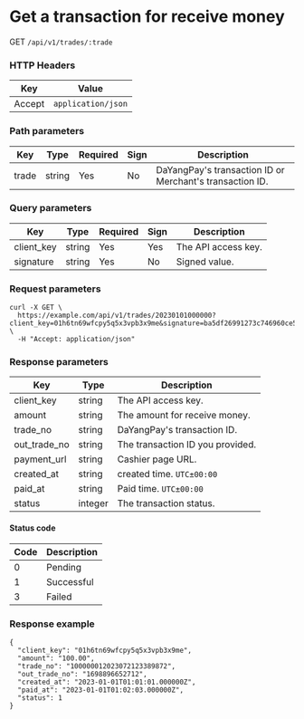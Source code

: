 # Get a transaction for receive money

GET `/api/v1/trades/:trade`

### HTTP Headers <Badge type="tip" text="Header" vertical="top" />

| Key    | Value              |
|--------|--------------------|
| Accept | `application/json` | 

### Path parameters <Badge type="tip" text="Path" vertical="top" />

| Key   | Type   | Required | Sign | Description                                              |                  
|-------|--------|----------|------|----------------------------------------------------------|
| trade | string | Yes      | No   | DaYangPay's transaction ID or Merchant's transaction ID. |

### Query parameters <Badge type="tip" text="Query" vertical="top" />

| Key        | Type   | Required | Sign | Description         |                  
|------------|--------|----------|------|---------------------|
| client_key | string | Yes      | Yes  | The API access key. |
| signature  | string | Yes      | No   | Signed value.       |

### Request parameters

```shell
curl -X GET \
  https://example.com/api/v1/trades/20230101000000?client_key=01h6tn69wfcpy5q5x3vpb3x9me&signature=ba5df26991273c746960ce5238c6479e8ca6116381ac46cea96ffd30fafed082 \
  -H "Accept: application/json"
```

### Response parameters
| Key          | Type    | Description                      | 
|--------------|---------|----------------------------------|
| client_key   | string  | The API access key.              |
| amount       | string  | The amount for receive money.    |
| trade_no     | string  | DaYangPay's transaction ID.      |
| out_trade_no | string  | The transaction ID you provided. |
| payment_url  | string  | Cashier page URL.                |
| created_at   | string  | created time. `UTC±00:00`        |
| paid_at      | string  | Paid time. `UTC±00:00`           |
| status       | integer | The transaction status.          |

#### Status code

| Code | Description |
|------|-------------|
| 0    | Pending     | 
| 1    | Successful  | 
| 3    | Failed      | 

### Response example

```json{8}
{
  "client_key": "01h6tn69wfcpy5q5x3vpb3x9me",
  "amount": "100.00",
  "trade_no": "100000012023072123389872",
  "out_trade_no": "1698896652712",
  "created_at": "2023-01-01T01:01:01.000000Z",
  "paid_at": "2023-01-01T01:02:03.000000Z",
  "status": 1
}
```
